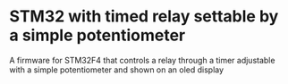 # STM32 with timed relay settable by a simple potentiometer
A firmware for STM32F4 that controls a relay through a timer adjustable with a simple potentiometer and shown on an oled display
